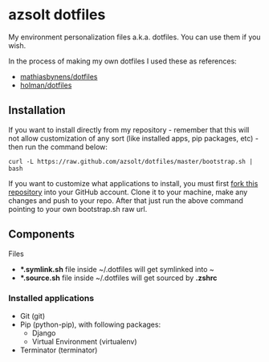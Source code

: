 azsolt dotfiles
=
My environment personalization files a.k.a. dotfiles. You can use them if you wish.

In the process of making my own dotfiles I used these as references:

* [mathiasbynens/dotfiles](https://github.com/mathiasbynens/dotfiles)
* [holman/dotfiles](https://github.com/holman/dotfiles)

## Installation

If you want to install directly from my repository - remember that this will not allow customization of any sort (like installed apps, pip packages, etc) - then run the command below:

``curl -L https://raw.github.com/azsolt/dotfiles/master/bootstrap.sh | bash``

If you want to customize what applications to install, you must first [fork this repository](https://github.com/azsolt/dotfiles/fork) into your GitHub account. Clone it to your machine, make any changes and push to your repo.
After that just run the above command pointing to your own bootstrap.sh raw url.

## Components 

Files

* __*.symlink.sh__ file inside ~/.dotfiles will get symlinked into ~
* __*.source.sh__ file inside ~/.dotfiles will get sourced by __.zshrc__

### Installed applications

* Git (git)
* Pip (python-pip), with following packages:
    * Django
    * Virtual Environment (virtualenv)
* Terminator (terminator)
